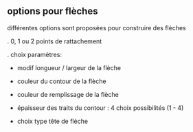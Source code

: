 ##  options pour flèches 

différentes options sont  proposées pour  construire  des flèches

. 0, 1 ou 2 points de  rattachement


. choix  paramètres:

 
- modif longueur / largeur de la  flèche   
      
- couleur du  contour de la  flèche  
      
- couleur  de remplissage  de la  flèche
         
- épaisseur des  traits du  contour  : 4 choix possibilités (1 - 4)
       
- choix  type tête  de flèche 
           
     
    
      
      
      
      
      
      
      
 


 
